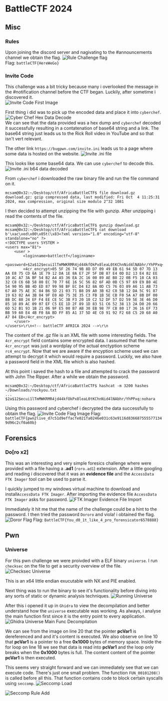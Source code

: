 # BattleCTF 2024


## Misc
### Rules
Upon joining the discord server and nagivating to the #announcements channel we obtain the flag.
![Rule Challenge flag](https://github.com/theMcSam/battleCTF-writeups/blob/main/battleCTF2024/Rules/images/rules_flag.png)  
Flag: `battleCTF{HereWeGo}`

### Invite Code
This challenge was a bit tricky because many i overlooked the message in the #notification channel before the CTF began. Luckily, after sometime i discovered it.   
![Invite Code First Image](https://github.com/theMcSam/battleCTF-writeups/blob/main/battleCTF2024/Invite%20Code/images/invite_code_discord.png) 

First thing i did was to pick up the encoded data and place it into `cyberchef`.    
![Cyber Chef Hex Data Decode](https://github.com/theMcSam/battleCTF-writeups/blob/main/battleCTF2024/Invite%20Code/images/invite_code_cyberchef_from_hex.png)   
We can see that the data provided was a hex dump and `cyberchef` decoded it successfully resulting in a contatenation of base64 string and a link. The base64 string just leads us to the Rick Roll video in YouTube and so that isn't vert relevant.

The other link `https://bugpwn.com/invite.ini` leads us to a page where some data is hosted on the website.
![Invite .ini file](https://github.com/theMcSam/battleCTF-writeups/blob/main/battleCTF2024/Invite%20Code/images/invite_ini_file.png)

This looks like some base64 data. We can use `cyberchef` to decode this.
![Invite .ini b64 data decoded](https://github.com/theMcSam/battleCTF-writeups/blob/main/battleCTF2024/Invite%20Code/images/invite_ini_b64_data_decoded.png)    

From `cyberchef` i downloaded the raw binary file and run the file command on it.
```
mcsam@0x32:~/Desktop/ctf/AfricaBattleCTF$ file download.gz 
download.gz: gzip compressed data, last modified: Fri Oct  4 11:25:31 2024, max compression, original size modulo 2^32 1081
```

I then decided to attempt unzipping the file with gunzip. After unzipping i read the contents of the file.
```
mcsam@0x32:~/Desktop/ctf/AfricaBattleCTF$ gunzip download.gz 
mcsam@0x32:~/Desktop/ctf/AfricaBattleCTF$ cat download
b'\xac\xed\x00\x05t(\x83<?xml version="1.0" encoding="utf-8" standalone="no" ?>
<!DOCTYPE users SYSTEM >
<users max="81">
	<user >
		<loginname>battlectf</loginname>
		<password>$2a$12$ecui1lTmMWKRMR4jd44kfOkPx8leaL0tKChnNid4lNAbhr/YhPPxq</password>
		<4cr_encrypt>05 5F 26 74 9B 8D D7 09 49 EB 61 94 5D 07 7D 13 AA E8 75 CD 6A 1E 79 12 DA 1E 8A E7 2F 5F DB 87 E4 0D D2 13 E4 82 EE 10 AC A7 3A BF 54 B2 A4 A5 36 EA 2C 16 00 89 AE B8 22 0B F5 18 CA 03 32 C8 C6 6B 58 80 EC 70 77 6E 16 5C 56 82 6F AD 0B C5 97 69 E9 B8 4E 54 90 95 BB 4D ED 87 99 98 BF EC D4 E2 8A 0D C5 76 03 89 A6 11 AB 73 67 A0 75 AE 3C 84 B6 5D 21 03 71 B8 D9 A0 3B 62 C0 5B 12 DA 5C 91 87 19 63 02 A4 3B 04 9F E0 AD 75 3E 35 C3 FB 1B 5E CB F0 5A A7 8B DF 00 8B DC 88 24 EF F4 EE CE 5C 3B F3 20 10 C2 52 DF 57 D2 59 5E 3E 46 D0 85 10 89 AC 09 07 EF C5 EE 1D 2F 89 1D 83 51 C6 52 38 13 2A D0 20 66 6D 52 B1 93 1B 21 06 9F E5 00 B7 AB 30 EB 98 7F CB 80 17 36 16 EF 73 BB 59 60 E4 4B F0 8A BD FF 85 A1 37 5D 4E C0 91 92 F2 68 C5 20 68 A0 A7 84 EB</4cr_encrypt>
	</user>
</users>\r\n<!-- battleCTF AFRICA 2024 -->\r\n
``` 
The content of the .gz file is an XML file with some interesting fields. The `4cr_encrypt` field contains some encrypted data. I assumed that the name `4cr_encrypt` was just a wordplay of the actual enctyption scheme `rc4_encrypt`. Now that we are aware if the encyption scheme used we can attempt to decrypt it which would require a password. Luckily, we also have a password field in the XML file which is also hashed.

At this point i saved the hash to a file and attempted to crack the password with John The Ripper. After a while we obtain the password.
```
mcsam@0x32:~/Desktop/ctf/AfricaBattleCTF$ hashcat -m 3200 hashes ~/Downloads/rockyou.txt 
...
$2a$12$ecui1lTmMWKRMR4jd44kfOkPx8leaL0tKChnNid4lNAbhr/YhPPxq:nohara
``` 

Using this password and cyberchef i decrypted the data successfully to obtain the flag.
![Invite Code Flag Image](https://github.com/theMcSam/battleCTF-writeups/blob/main/battleCTF2024/Invite%20Code/images/invite_code_flag.png) 
Flag: `battleCTF{pwn2live_d7c51d9effacfe021fa0246e031c63e9116d8366875555771349d96c2cf0a60b}`

## Forensics
### Do[ro x2]
This was an interesting and very simple foresics challenge where were provided with a file having a **.ad1** (`roro.ad1`) extension. After a little googling and reading i discovered that it was an **evidence file** and the `AccessData FTK Imager` tool can be used to parse it.

I quickly jumped to my windows virtual machine to download and install`AccessData FTK Imager`. After importing the evidence file `AccessData FTK Imager` asks for password.
![FTK Imager Evidence File Import](https://github.com/theMcSam/battleCTF-writeups/blob/main/battleCTF2024/Dororo/images/FTK_imager_windows.png) 

Immediately it hit me that the name of the challenge could be a hint to the password. I then tried the password `Dororo` and viola! i obtained the flag.
![Doror Flag](https://github.com/theMcSam/battleCTF-writeups/blob/main/battleCTF2024/Dororo/images/dororo_flag.png) 
Flag: `BattleCTF{You_d0_1t_like_4_pro_forensicator6578888}`

## Pwn
### Universe
For this pwn challenge we were proivded with a ELF binary `universe`. I run `checksec` on the file to get a security overview of the file.
![Checksec Universe](https://github.com/theMcSam/battleCTF-writeups/blob/main/battleCTF2024/Dororo/images/dororo_flag.png)  

This is an x64 little endian exucutable with NX and PIE enabled.

Next thing was to run the binary to see it's functionality before diving into any sorts of static or dynamic analysis techniques.
![Running Universe](https://github.com/theMcSam/battleCTF-writeups/blob/main/battleCTF2024/Universe/images/running_universe.png)

After this i opened it up in `Ghidra` to view the decompilation and better understand how the `universe` executable was working.
As always, i analyse the main function first since it is the entry point to every application.
![Ghidra Universe Main Func Decompilation](https://github.com/theMcSam/battleCTF-writeups/blob/main/battleCTF2024/Universe/images/main_function_decompilation.png) 

We can see from the image on line 20 that the pointer **pcVar1** is dereferenced and and it's content is executed. We also observe on line 10 that **pcVar1** is a pointer to a free **0x1000** bytes of memory space. Inside the for loop on line 18 we see that data is read into **pcVar1** and the loop only breaks when the **0x1000** bytes is full. The content content of the pointer **pcVar1** is then executed.

This seems very straight forward and we can immediately see that we can execute code. There's just one small problem. The function `FUN_00101208()` is called before all this. That function contains code to block certain syscalls using `seccomp`.
![Seccomp Load](https://github.com/theMcSam/battleCTF-writeups/blob/main/battleCTF2024/Universe/images/seccomp_load.png) 

![Seccomp Rule Add](https://github.com/theMcSam/battleCTF-writeups/blob/main/battleCTF2024/Universe/images/seccomp_rule_add.png)    

